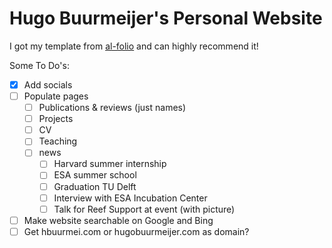 # Hugo Buurmeijer's Personal Website

I got my template from [al-folio](https://github.com/alshedivat/al-folio) and can highly recommend it!

Some To Do's:
- [x] Add socials
- [ ] Populate pages
  - [ ] Publications & reviews (just names)
  - [ ] Projects
  - [ ] CV
  - [ ] Teaching
  - [ ] news
    - [ ] Harvard summer internship
    - [ ] ESA summer school
    - [ ] Graduation TU Delft
    - [ ] Interview with ESA Incubation Center
    - [ ] Talk for Reef Support at event (with picture)
- [ ] Make website searchable on Google and Bing
- [ ] Get hbuurmei.com or hugobuurmeijer.com as domain?
